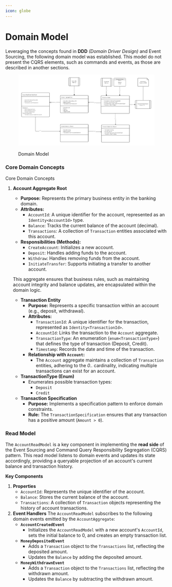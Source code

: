 ```yaml
---
icon: globe
---
```


# Domain Model

Leveraging the concepts found in **DDD** _(Domain Driver Design)_  and Event Sourcing, the following domain model was established. This model do not present the CQRS elements, such as commands and events, as those are described in another sections.

<figure><picture><source srcset="../.gitbook/assets/domainmodeldm.jpg" media="(prefers-color-scheme: dark)"><img src="../.gitbook/assets/domainmodel.jpg" alt=""></picture><figcaption><p>Domain Model</p></figcaption></figure>

### Core Domain Concepts

Core Domain Concepts

1.  **Account Aggregate Root**

    * **Purpose:** Represents the primary business entity in the banking domain.
    * **Attributes:**
      * `AccountId`: A unique identifier for the account, represented as an `Identity<AccountId>` type.
      * `Balance`: Tracks the current balance of the account (decimal).
      * `Transactions`: A collection of `Transaction` entities associated with this account.
    * **Responsibilities (Methods):**
      * `CreateAccount`: Initializes a new account.
      * `Deposit`: Handles adding funds to the account.
      * `Withdraw`: Handles removing funds from the account.
      * `InitiateTransfer`: Supports initiating a transfer to another account.

    This aggregate ensures that business rules, such as maintaining account integrity and balance updates, are encapsulated within the domain logic.

    * **Transaction Entity**
      * **Purpose:** Represents a specific transaction within an account (e.g., deposit, withdrawal).
      * **Attributes:**
        * `TransactionId`: A unique identifier for the transaction, represented as `Identity<TransactionId>`.
        * `AccountId`: Links the transaction to the `Account` aggregate.
        * `TransactionType`: An enumeration (`enum<TransactionType>`) that defines the type of transaction (Deposit, Credit).
        * `Timestamp`: Records the date and time of the transaction.
      * **Relationship with `Account`:**
        * The `Account` aggregate maintains a collection of `Transaction` entities, adhering to the _0.._ cardinality, indicating multiple transactions can exist for an account.
    * **TransactionType (Enum)**
      * Enumerates possible transaction types:
        * `Deposit`
        * `Credit`
    * **Transaction Specification**
      * **Purpose:** Implements a specification pattern to enforce domain constraints.
      * **Rule:** The `TransactionSpecification` ensures that any transaction has a positive amount (`Amount > 0`).

### Read Model

The `AccountReadModel` is a key component in implementing the **read side** of the Event Sourcing and Command Query Responsibility Segregation (CQRS) pattern. This read model listens to domain events and updates its state accordingly, providing a queryable projection of an account's current balance and transaction history.

**Key Components**

1. **Properties**
   * `AccountId`: Represents the unique identifier of the account.
   * `Balance`: Stores the current balance of the account.
   * `Transactions`: A collection of `Transaction` objects representing the history of account transactions.
2. **Event Handlers** The `AccountReadModel` subscribes to the following domain events emitted by the `AccountAggregate`:
   * **`AccountCreatedEvent`**
     * Initializes the `AccountReadModel` with a new account's `AccountId`, sets the initial balance to 0, and creates an empty transaction list.
   * **`MoneyDepositedEvent`**
     * Adds a `Transaction` object to the `Transactions` list, reflecting the deposited amount.
     * Updates the `Balance` by adding the deposited amount.
   * **`MoneyWithdrawnEvent`**
     * Adds a `Transaction` object to the `Transactions` list, reflecting the withdrawn amount.
     * Updates the `Balance` by subtracting the withdrawn amount.
